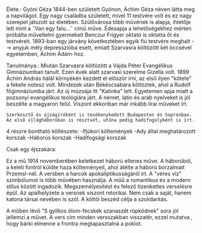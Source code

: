 
Élete.:
Gyóni Géza 1844-ben született Gyónon, Áchim Géza néven látta meg a napvilágot. Egy nagy családba született, mivel 11 testvére volt és ez nagy szerepet játszott az életében. Szülővárosa több művének is alapja, ihletője lett mint a ˝Van egy falu...˝ című műve. Édesapja a lehetőségekhez mérten próbálta műveltetni gyermekeit Benczur Frigyer oktató is oktatta őt és testvéreit. 1893-ban egy járvány következtében egyik fiú testvére meghalt --> anyjuk mély depresszióba esett, emiatt Szarvasra költözött két öccsével egyetemben, Áchim Ádám-hoz.

Tanulmánya.:
Miután Szarvasra költözött a Vajda Péter Evangélikus Gimnáziumban tanult. Ezen évek alatt szarvasi szerelme Gizella volt. 1899 Áchim András hálál környékén kezdett el először írni, az első ilyen "kötete" a fekete notesz volt. Mindezek után Békéscsabára költöztek, ahol a Rudolf főgimnáziumba járt. Az új múzsája  itt "Katinka" lett. Egyetemen apja miatt a pozsonyi evangélikus teológiára járt. A német, latin és arab nyelveket is jól beszélte a magyaron felül. Viszont ekkoriban már inkább lírai műveket írt. 

	Szerkesztő és újságíróként is tevékenykedett Budapesten és Sopronban.
	Az első világháborúban is résztvet, utűna pedig hadifogolyként is írt.

4 részre bontható költészete:
	-Ifjúkori költemények
	-Ady által meghatározott korszak
	-Háborús korszak
	-Hadifogsági korszak


Csak egy éjszakára:

Ez a mű 1914 novemberében keletkezet háború ellenes műve. A háborúból, a keleti fontról küldte haza költeményeit, ahol átélte a háború borzalmait Przemsl-nél. A versben a harcok apokaliptikusságáról írt. A "véres víz" szimbólumot is több művében használja. A műű a romantikus és a modern stílus között ingadozik. Megszemélyesítést és felező tizenkettes verselésre épül. Az apalhelyzete a versnek viszont retorikai. Nem csak a saját, hanem katona társai nevében is szól. A költői beszéd célja a szolidaritás. 

A műben lévő "S gyilkos ólom-fecskék szanaszét röpködnek" sora jól jellemzi a művet.
A vers cím minden versszakban visszatér, ezzel mutatva , hogy bárki elmenne a frontra megtapasztalná a poklot. 